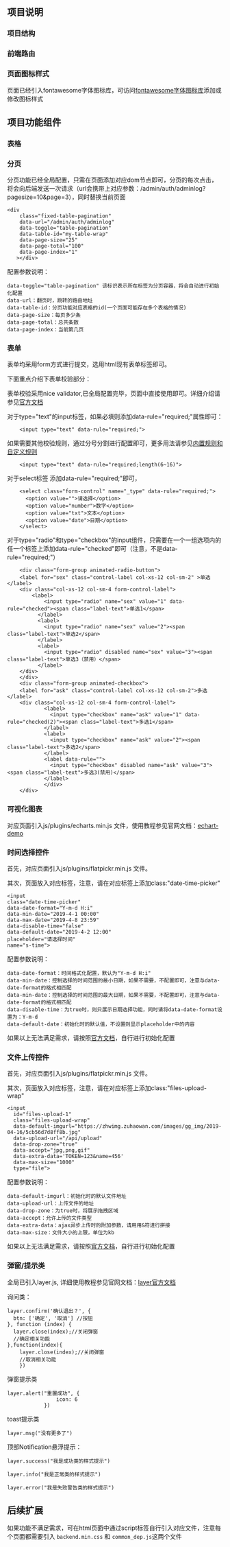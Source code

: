 ## 项目说明

### 项目结构

### 前端路由

### 页面图标样式
页面已经引入fontawesome字体图标库，可访问[fontawesome字体图标库](http://fontawesome.dashgame.com/)添加或修改图标样式

## 项目功能组件


### 表格



### 分页
分页功能已经全局配置，只需在页面添加对应dom节点即可，分页的每次点击，将会向后端发送一次请求（url会携带上对应参数：/admin/auth/adminlog?pagesize=10&page=3），同时替换当前页面

	<div 
		class="fixed-table-pagination"
	    data-url="/admin/auth/adminlog"
	    data-toggle="table-pagination" 
	    data-table-id="my-table-wrap" 
	    data-page-size="25"
	    data-page-total="100"
	    data-page-index="1"
	   ></div>
	   

配置参数说明：

	data-toggle="table-pagination" 该标识表示所在标签为分页容器，将会自动进行初始化配置
    data-url：翻页时，跳转的路由地址
	data-table-id：分页功能对应表格的id(一个页面可能存在多个表格的情况)
	data-page-size：每页多少条
	data-page-total：总共条数
	data-page-index：当前第几页

### 表单
表单均采用form方式进行提交，选用html现有表单标签即可。

下面重点介绍下表单校验部分：  

表单校验采用nice validator,已全局配置完毕，页面中直接使用即可。详细介绍请参见[官方文档](https://validator.niceue.com/docs/custom-rules.html)  

对于type="text"的input标签，如果必填则添加data-rule="required;"属性即可：

		<input type="text" data-rule="required;">

如果需要其他校验规则，通过分号分割进行配置即可，更多用法请参见[内置规则和自定义规则](https://validator.niceue.com/docs/core-rules.html)

		<input type="text" data-rule="required;length(6~16)">

对于select标签 添加data-rule="required;"即可，

		<select class="form-control" name="_type" data-rule="required;">
          <option value="">请选择</option>
          <option value="number">数字</option>
          <option value="txt">文本</option>
          <option value="date">日期</option>
        </select>
对于type="radio"和type="checkbox"的input组件，只需要在一个一组选项内的任一个标签上添加data-rule="checked"即可（注意，不是data-rule="required;"）

		<div class="form-group animated-radio-button">
		<label for="sex" class="control-label col-xs-12 col-sm-2" >单选</label>
		<div class="col-xs-12 col-sm-4 form-control-label">
		    <label>
		        <input type="radio" name="sex" value="1" data-rule="checked"><span class="label-text">单选1</span>
		      </label>
		      <label>
		        <input type="radio" name="sex" value="2"><span class="label-text">单选2</span>
		      </label>
		      <label>
		        <input type="radio" disabled name="sex" value="3"><span class="label-text">单选3（禁用）</span>
		      </label>
		</div>
		</div>
		<div class="form-group animated-checkbox">
		<label for="ask" class="control-label col-xs-12 col-sm-2">多选</label>
		<div class="col-xs-12 col-sm-4 form-control-label">
		        <label>
		          <input type="checkbox" name="ask" value="1" data-rule="checked(2)"><span class="label-text">多选1</span>
		        </label>
		        <label>
		          <input type="checkbox" name="ask" value="2"><span class="label-text">多选2</span>
		        </label>
		        <label data-rule="">
		          <input type="checkbox" disabled name="ask" value="3"><span class="label-text">多选3(禁用)</span>
		        </label>
		        </div>
		</div>



### 可视化图表

对应页面引入js/plugins/echarts.min.js 文件，使用教程参见官网文档：[echart-demo](https://echarts.baidu.com/examples/)


### 时间选择控件

首先，对应页面引入js/plugins/flatpickr.min.js 文件。

其次，页面放入对应标签，注意，请在对应标签上添加class:"date-time-picker"

	<input 
	class="date-time-picker" 
	data-date-format="Y-m-d H:i"
	data-min-date="2019-4-1 00:00"
	data-max-date="2019-4-8 23:59"
	data-disable-time="false"
	data-default-date="2019-4-2 12:00"
	placeholder="请选择时间"
	name="s-time">

配置参数说明：

	data-date-format：时间格式化配置，默认为"Y-m-d H:i"
    data-min-date：控制选择的时间范围的最小日期，如果不需要，不配置即可，注意与data-date-format的格式相匹配
	data-min-date：控制选择的时间范围的最大日期，如果不需要，不配置即可，注意与data-date-format的格式相匹配
	data-disable-time：为true时，则只展示日期选择功能，同时请将data-date-format设置为：Y-m-d
	data-default-date：初始化时的默认值，不设置则显示placeholder中的内容

如果以上无法满足需求，请按照[官方文档](https://flatpickr.js.org/getting-started/)，自行进行初始化配置

### 文件上传控件

首先，对应页面引入js/plugins/flatpickr.min.js 文件。

其次，页面放入对应标签，注意，请在对应标签上添加class:"files-upload-wrap"

	<input 
      id="files-upload-1"
      class="files-upload-wrap" 
      data-default-imgurl="https://zhwimg.zuhaowan.com/images/gg_img/2019-04-16/5cb56d7d8ff8b.jpg"
      data-upload-url="/api/upload"
      data-drop-zone="true"
      data-accept="jpg,png,gif"
      data-extra-data='TOKEN=123&name=456'
	  data-max-size="1000"
      type="file">
配置参数说明：
    
	data-default-imgurl：初始化时的默认文件地址
	data-upload-url：上传文件的地址
	data-drop-zone：为true时，将展示拖拽区域
	data-accept：允许上传的文件类型
	data-extra-data：ajax异步上传时的附加参数，请用用&符进行拼接
    data-max-size：文件大小的上限，单位为kb

如果以上无法满足需求，请按照[官方文档](http://plugins.krajee.com/file-input)，自行进行初始化配置


### 弹窗/提示类
全局已引入layer.js, 详细使用教程参见官网文档：[layer官方文档](http://layer.layui.com/)

询问类：

	layer.confirm('确认退出？', {
      btn: ['确定', '取消'] //按钮
    }, function (index) {
      layer.close(index);//关闭弹窗
      //确定相关功能
    },function(index){
		layer.close(index);//关闭弹窗
		//取消相关功能
		})
弹窗提示类

	layer.alert("重置成功", {
	                icon: 6
	            })
toast提示类

   	layer.msg("没有更多了")

顶部Notification悬浮提示：

	layer.success("我是成功类的样式提示")

	layer.info("我是正常类的样式提示")

	layer.error("我是失败警告类的样式提示")


## 后续扩展

如果功能不满足需求，可在html页面中通过script标签自行引入对应文件，注意每个页面都需要引入 `backend.min.css` 和 `common_dep.js`这两个文件
